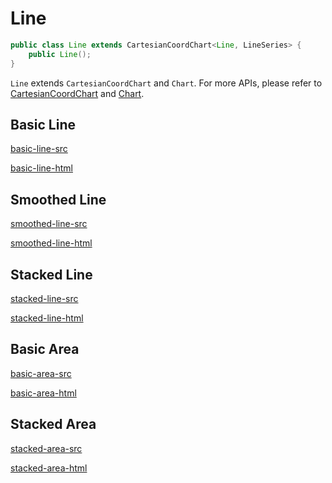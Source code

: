 # Line

```java
public class Line extends CartesianCoordChart<Line, LineSeries> {
    public Line();
}
```

`Line` extends `CartesianCoordChart` and `Chart`. For more APIs, please refer to [CartesianCoordChart](chart-apis/cartesian-coord-chart) and [Chart](chart-apis/chart).

## Basic Line

[basic-line-src](../_media/line/basic-line-src.md ':include')

[basic-line-html](../_media/line/basic-line.html ':include :type=iframe')

## Smoothed Line

[smoothed-line-src](../_media/line/smoothed-line-src.md ':include')

[smoothed-line-html](../_media/line/smoothed-line.html ':include :type=iframe')

## Stacked Line

[stacked-line-src](../_media/line/stacked-line-src.md ':include')

[stacked-line-html](../_media/line/stacked-line.html ':include :type=iframe')

## Basic Area

[basic-area-src](../_media/line/basic-area-src.md ':include')

[basic-area-html](../_media/line/basic-area.html ':include :type=iframe')

## Stacked Area

[stacked-area-src](../_media/line/stacked-area-src.md ':include')

[stacked-area-html](../_media/line/stacked-area.html ':include :type=iframe')
